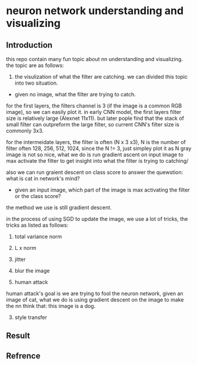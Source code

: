 # neuron network understanding and visualizing

## Introduction
this repo contain many fun topic about nn understanding and visualizing. the topic are as follows:
1. the visulization of what the filter are catching.
we can divided this topic into two situation.
* given no image, what the filter are trying to catch.

for the first layers, the filters channel is 3 (if the image is a common RGB image), so we can easily plot it. in early CNN model, the first layers filter size is relatively large (Alexnet 11x11). but later pople find that the stack of small filter can outpreform the large filter, so current CNN's filter size is commonly 3x3.

for the intermeidate layers, the filter is often (N x 3 x3), N is the number of filter often 128, 256, 512, 1024, since the N != 3, just simpley plot it as N gray image is not so nice, what we do is run gradient ascent on input image to max activate the filter to get insight into what the filter is trying to catching/

also we can run graient descent on class score to answer the quewstion: what is cat in network's mind?

* given an input image, which part of the image is max activating the filter or the class score?

the method we use is still gradient descent. 

in the process of using SGD to update the image, we use a lot of tricks, the tricks as listed as follows:
  1. total variance norm
  2. L x norm
  3. jitter
  4. blur the image


2. human attack

human attack's goal is we are trying to fool the neuron network, given an image of cat, what we do is using gradient descent on the image to make the nn think that: this image is a dog.

3. style transfer




## Result



## Refrence